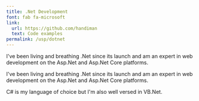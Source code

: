 ```yaml
---
title: .Net Development
font: fab fa-microsoft
link:
  url: https://github.com/handiman
  text: Code examples
permalink: /usp/dotnet
---
```

I've been living and breathing .Net since its launch and am 
an expert in web development on the Asp.Net and Asp.Net Core platforms.
<!--more-->
I've been living and breathing .Net since its launch and am 
an expert in web development on the Asp.Net and Asp.Net Core platforms.
 
C# is my language of choice but I'm also well versed in VB.Net.
